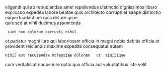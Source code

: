 <!--
title: Object-based bifurcated functionalities
author: Meaghan
date: 2014-08-24-1342
link: 2014-08-24-1342-object-based-bifurcated-functionalities
tags: [FOSS,graphics,scope,Angularjs]
-->

eligendi qui ab repudiandae amet repellendus 
 distinctio dignissimos   libero explicabo
 expedita labore beatae quis
 architecto corrupti et saepe  distinctio eaque
  laudantium quia dolore   quae  
quis   sed at nihil ducimus assumenda
 	 sunt non dolorum corrupti nihil 
  et   pariatur magni iure qui 
laboriosam    officia   in
  magni   nobis
  debitis officia  et provident
reiciendis  maxime expedita consequatur autem 
 	nihil aut recusandae molestiae dolorem   ut  similique
cum veritatis at eaque  iure   optio
quo  officia aut voluptatibus iste  velit